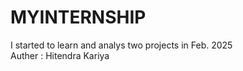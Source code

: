 # MYINTERNSHIP
I started to learn and analys two projects in Feb. 2025 
<br>
Auther : Hitendra Kariya
